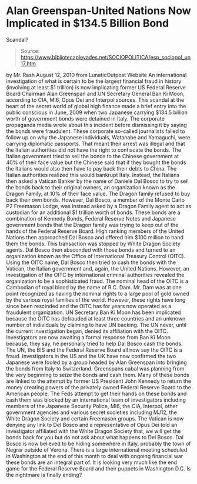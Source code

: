 # Alan Greenspan-United Nations Now Implicated in $134.5 Billion Bond 
Scandal?

> Source: https://www.bibliotecapleyades.net/SOCIOPOLITICA/esp_sociopol_un17.htm

by
Mr. Rash
August 12, 2010
from
LunaticOutpost Website
An international investigation of what is
certain to be the largest financial fraud in history (involving at least $1
trillion) is now implicating former US Federal Reserve Board Chairman
Alan Greenspan and UN Secretary General Ban Ki Moon, according to
CIA, MI6, Opus Dei and Interpol sources.
This scandal at the heart of the secret world of global high finance made a
brief entry into the public conscious in June, 2009 when two Japanese
carrying $134.5 billion worth of government bonds were detained in Italy.
The corporate propaganda media wrote about this incident before dismissing
it by saying the bonds were fraudulent.
These corporate so-called journalists failed to
follow up on why the Japanese individuals, Watanabe and Yamaguchi,
were carrying diplomatic passports. That meant their arrest was illegal and
that the Italian authorities did not have the right to confiscate the bonds.
The Italian government tried to sell the bonds to the Chinese government at
40% of their face value but the Chinese said that if they bought the bonds
the Italians would also then have to pay back their debts to China. The
Italian authorities realized this would bankrupt Italy.
Instead, the Italians then asked a Vatican
Banker by the name of
Daniele Dal Bosco to try to sell the
bonds back to their original owners, an organization known as the Dragon
Family, at 10% of their face value.
The Dragon family refused to buy back their
own bonds.
However, Dal Bosco, a member of the Monte Carlo P2 Freemason Lodge,
was instead asked by a Dragon Family agent to act as custodian for an
additional $1 trillion worth of bonds. These bonds are a combination of
Kennedy Bonds, Federal Reserve Notes and Japanese government bonds that the
Dragon family was trying to keep out of the hands of the
Federal Reserve Board.
High ranking members of
the United Nations then approached Dal
Bosco and offered him $100 million to hand them
the
bonds. This transaction was stopped by White Dragon Society
agents.
Dal Bosco then absconded with those bonds and turned to an organization
known as the Office of International Treasury Control (OITC).
Using the OITC name, Dal Bosco then tried to cash the bonds with the
Vatican, the Italian government and, again, the United Nations.
However, an investigation of the OITC by international criminal authorities
revealed the organization to be a sophisticated fraud. The nominal head of
the OITC is a Cambodian of royal blood by the name of
R.C. Dam.
Mr. Dam was at one point recognized as having
the nominal rights to a large pool of gold owned by the various royal
families of the world. However, these rights have long since been rescinded
and the OITC has for years now operated as a fraudulent organization.
UN Secretary Ban Ki Moon has been implicated because the OITC has defrauded
at least three countries and an unknown number of individuals by claiming to
have UN backing.
The UN never, until the current investigation
began, denied its affiliation with the OITC. Investigators are now awaiting
a formal response from Ban Ki Moon because, they say, he personally tried to
help Dal Bosco cash the bonds. The UN,
the BIS and the Federal Reserve Board all
now say the OITC is a fraud.
Investigators in the US and the UK have now confirmed the two Japanese were
fooled by a group headed by Alan Greenspan into bringing the bonds from
Italy to Switzerland. Greenspans cabal was planning from the very beginning
to seize the bonds and cash them.
Many of these bonds are linked to the attempt by former US President John
Kennedy to return the money creating powers of the privately owned Federal
Reserve Board to the American people.
The Feds attempt to get their hands on these
bonds and cash them was blocked by an international team of investigators
including members of the Japanese Security Police, MI6, the CIA, Interpol,
other government agencies and various secret societies including
MJ12, the
White Dragon Society and certain
Freemason groups.
The
Vatican is now denying any link to Del Bosco and a representative
of Opus Dei told an investigator affiliated with the White Dragon Society
that,
we will get the bonds back for you but do
not ask about what happens to Del Bosco.
Dal Bosco is now believed to be hiding somewhere
in Italy, probably the town of
Negrar outside of Verona.
There is a large international meeting scheduled in Washington at the end of
this month to deal with ongoing financial war these bonds are an integral
part of. It is looking very much like the end game for the Federal Reserve
Board and their puppets in
Washington D.C.
Is the nightmare is finally ending?
